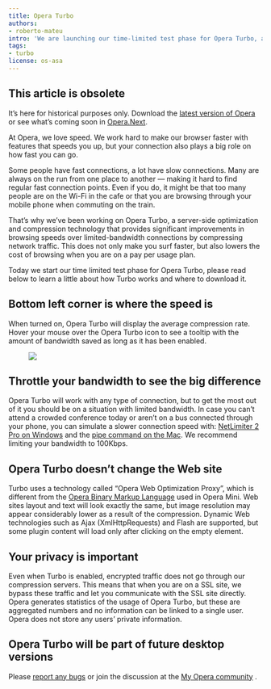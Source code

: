 ```yaml
---
title: Opera Turbo
authors:
- roberto-mateu
intro: 'We are launching our time-limited test phase for Opera Turbo, a server-side optimization and compression technology that provides significant improvements in browsing speeds over slow connections by compressing network traffic.'
tags:
- turbo
license: os-asa
---
```


## This article is obsolete

It’s here for historical purposes only. Download the [latest version of Opera][1] or see what’s coming soon in [Opera.Next][2].

[1]: https://www.opera.com/browser/
[2]: https://www.opera.com/browser/next/

At Opera, we love speed. We work hard to make our browser faster with features that speeds you up, but your connection also plays a big role on how fast you can go.

Some people have fast connections, a lot have slow connections. Many are always on the run from one place to another — making it hard to find regular fast connection points. Even if you do, it might be that too many people are on the Wi-Fi in the cafe or that you are browsing through your mobile phone when commuting on the train.

That’s why we’ve been working on Opera Turbo, a server-side optimization and compression technology that provides significant improvements in browsing speeds over limited-bandwidth connections by compressing network traffic. This does not only make you surf faster, but also lowers the cost of browsing when you are on a pay per usage plan.

Today we start our time limited test phase for Opera Turbo, please read below to learn a little about how Turbo works and where to download it.

##  Bottom left corner is where the speed is

When turned on, Opera Turbo will display the average compression rate. Hover your mouse over the Opera Turbo icon to see a tooltip with the amount of bandwidth saved as long as it has been enabled.

<figure block="figure">
	<img elem="media" src="{{ page.id }}/hover.gif">
</figure>

##  Throttle your bandwidth to see the big difference

Opera Turbo will work with any type of connection, but to get the most out of it you should be on a situation with limited bandwidth. In case you can’t attend a crowded conference today or aren’t on a bus connected through your phone, you can simulate a slower connection speed with: [NetLimiter 2 Pro on Windows][4] and the [pipe command on the Mac][5]. We recommend limiting your bandwidth to 100Kbps.

[4]: http://www.netlimiter.com/download.php
[5]: http://www.macosxhints.com/article.php?story=20080119112509736

##  Opera Turbo doesn’t change the Web site

Turbo uses a technology called “Opera Web Optimization Proxy”, which is different from the [Opera Binary Markup Language][6] used in Opera Mini. Web sites layout and text will look exactly the same, but image resolution may appear considerably lower as a result of the compression. Dynamic Web technologies such as Ajax (XmlHttpRequests) and Flash are supported, but some plugin content will load only after clicking on the empty element.

[6]: /articles/opera-binary-markup-language/

##  Your privacy is important

Even when Turbo is enabled, encrypted traffic does not go through our compression servers. This means that when you are on a SSL site, we bypass these traffic and let you communicate with the SSL site directly. Opera generates statistics of the usage of Opera Turbo, but these are aggregated numbers and no information can be linked to a single user. Opera does not store any users’ private information.

##  Opera Turbo will be part of future desktop versions

Please [report any bugs][7] or join the discussion at the [My Opera community][8] .

[7]: https://bugs.opera.com/wizard/
[8]: http://my.opera.com/community/forums/forum.dml?id=31
